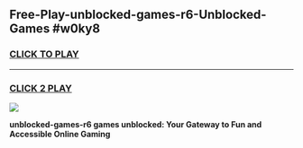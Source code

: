 
## Free-Play-unblocked-games-r6-Unblocked-Games #w0ky8
<h3>
<a href="https://news.freeplayer.one?title=unblocked-games-r6&ref=8M">CLICK TO PLAY</a></h3>
<hr>

<h3>
<a href="https://news.freeplayer.one?title=unblocked-games-r6&ref=8M">CLICK 2 PLAY</a>
  
</h3>

<a href="https://news.freeplayer.one?title=unblocked-games-r6&ref=8M"><img src="https://clearcache.store/games.png"></a>


**unblocked-games-r6 games unblocked: Your Gateway to Fun and Accessible Online Gaming**
